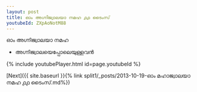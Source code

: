 ```yaml
---
layout: post
title: ഓം അഗ്നിജ്വാലയാ നമഹ ൧൧ ടൈംസ്
youtubeId: ZXpAoNotM88
---
```

 
 
 ഓം അഗ്നിജ്വാലയാ നമഹ 
 
 -  അഗ്നിജ്വാലയെപ്പോലെയുള്ളവൻ 
 
  
 
  
 
 
 
 
 
 


{% include youtubePlayer.html id=page.youtubeId %}
 
[Next]({{ site.baseurl }}{% link  split1/_posts/2013-10-19-ഓം മഹാജ്വാലയാ നമഹ ൧൧ ടൈംസ്.md%})
 
